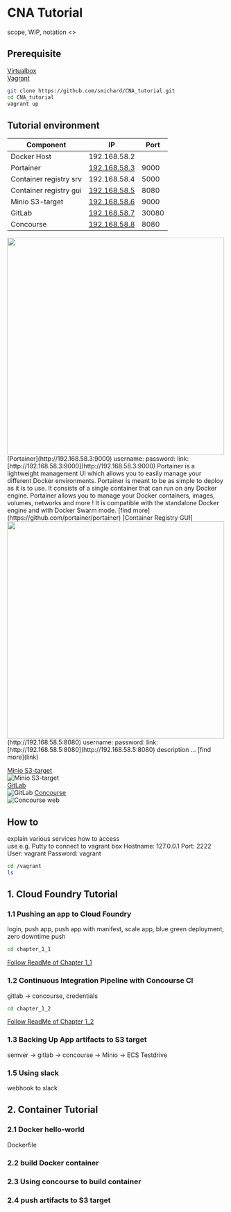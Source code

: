 # CNA Tutorial

scope, WIP, notation <>

## Prerequisite

[Virtualbox](https://www.virtualbox.org/)  
[Vagrant](https://www.vagrantup.com)  

```bash
git clone https://github.com/smichard/CNA_tutorial.git
cd CNA_tutorial
vagrant up
```

## Tutorial environment



| Component     | IP           | Port  |
| ------------- |------------  | ----- |
| Docker Host   | 192.168.58.2 |       |
| Portainer     | [192.168.58.3](http://192.168.58.3:9000) | 9000  |
| Container registry srv  | 192.168.58.4 | 5000  |
| Container registry gui  | [192.168.58.5](http://192.168.58.5:8080) | 8080  |
| Minio S3-target  | [192.168.58.6](http://192.168.58.6:9000) | 9000  |
| GitLab        | [192.168.58.7](http://192.168.58.7:30080) | 30080 |
| Concourse | [192.168.58.8](http://192.168.58.8:8080) | 8080  |


<img src = "https://github.com/smichard/CNA_tutorial/blob/master/tutorial_assets/chapter_0/Portainer01.JPG" width = "500" align="left">
[Portainer](http://192.168.58.3:9000)  
username:  
password:  
link: [http://192.168.58.3:9000](http://192.168.58.3:9000)
Portainer is a lightweight management UI which allows you to easily manage your different Docker environments. Portainer is meant to be as simple to deploy as it is to use. It consists of a single container that can run on any Docker engine. Portainer allows you to manage your Docker containers, images, volumes, networks and more ! It is compatible with the standalone Docker engine and with Docker Swarm mode.  
[find more](https://github.com/portainer/portainer)  

<img src = "https://github.com/smichard/CNA_tutorial/blob/master/tutorial_assets/chapter_0/Container_Registry01.JPG" width = "500" align="left">  
[Container Registry GUI](http://192.168.58.5:8080)  
username:  
password:  
link: [http://192.168.58.5:8080](http://192.168.58.5:8080)  
description ...  
[find more](link)  


[Minio  S3-target](http://192.168.58.6:9000)  
![Minio S3-target](https://github.com/smichard/CNA_tutorial/blob/master/tutorial_assets/chapter_0/Minio01.JPG)  
[GitLab](http://192.168.58.7:30080)  
![GitLab](https://github.com/smichard/CNA_tutorial/blob/master/tutorial_assets/chapter_0/GitLab01.JPG)
[Concourse](http://192.168.58.8:8080)  
![Concourse web](https://github.com/smichard/CNA_tutorial/blob/master/tutorial_assets/chapter_0/Concourse01.JPG)

## How to
explain various services how to access  
use e.g. Putty to connect to vagrant box
Hostname: 127.0.0.1
Port: 2222
User: vagrant
Password: vagrant
```bash
cd /vagrant
ls
```

## 1. Cloud Foundry Tutorial

### 1.1 Pushing an app to Cloud Foundry  
login, push app, push app with manifest, scale app, blue green deployment, zero downtime push  
```bash
cd chapter_1_1
```
[Follow ReadMe of Chapter 1_1](https://github.com/smichard/CNA_tutorial/tree/master/chapter_1_1)

### 1.2 Continuous Integration Pipeline with Concourse CI

gitlab -> concourse, credentials  
```bash
cd chapter_1_2
```
[Follow ReadMe of Chapter 1_2](https://github.com/smichard/CNA_tutorial/tree/master/chapter_1_2)

### 1.3 Backing Up App artifacts to S3 target  

semver -> gitlab -> concourse -> Minio -> ECS Testdrive

### 1.5 Using slack    

webhook to slack

## 2. Container Tutorial

### 2.1 Docker hello-world  

Dockerfile  

### 2.2 build Docker container

### 2.3 Using concourse to build container

### 2.4 push artifacts to S3 target
